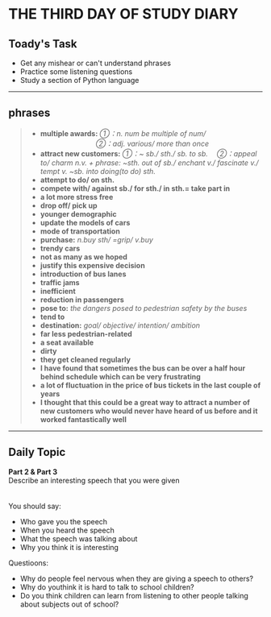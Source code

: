 # **THE THIRD DAY OF STUDY DIARY**

## **Toady's Task**
- Get any mishear or can't understand phrases
- Practice some listening questions
- Study a section of Python language

---

## **phrases**
>- **multiple awards:** *①：n. num be multiple of num/ <br />&emsp;&emsp; &emsp;&emsp; &emsp;&emsp; &emsp;②：adj. various/ more than once*
>- **attract new customers:** *①：~ sb./ sth./ sb. to sb. &emsp;②：appeal to/ charm n.v. + phrase: ~sth. out of sb./ enchant v./ fascinate v./ tempt v. ~sb. into doing(to do) sth.*
>- **attempt to do/ on sth.**
>- **compete with/ against sb./ for sth./ in sth.= take part in**
>- **a lot more stress free**
>- **drop off/ pick up**
>- **younger demographic**
>- **update the models of cars**
>- **mode of transportation**
>- **purchase:** *n.buy sth/ =grip/ v.buy*
>- **trendy cars**
>- **not as many as we hoped**
>- **justify this expensive decision**
>- **introduction of bus lanes**
>- **traffic jams**
>- **inefficient**
>- **reduction in passengers**
>- **pose to:** *the dangers posed to pedestrian safety by the buses*
>- **tend to**
>- **destination:** *goal/ objective/ intention/ ambition*
>- **far less pedestrian-related**
>- **a seat available**
>- **dirty**
>- **they get cleaned regularly**
>- **I have found that sometimes the bus can be over a half hour behind schedule which can be very frustrating**
>- **a lot of fluctuation in the price of bus tickets in the last couple of years**
>- **I thought that this could be a great way to attract a number of new customers who would never have heard of us before and it worked fantastically well**

---

## **Daily Topic**
**Part 2 & Part 3**<br />
Describe an interesting speech that you were given<br /><br /><br />
You should say:
- Who gave you the speech
- When you heard the speech
- What the speech was talking about
- Why you think it is interesting

Questioons:
- Why do people feel nervous when they are giving a speech to others?
- Why do youthink it is hard to talk to school children?
- Do you think children can learn from listening to other people talking about subjects out of school?


